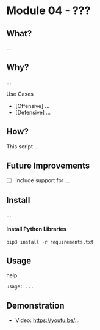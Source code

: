 # Module 04 - ???

## What?

...

## Why?

...

Use Cases
- [Offensive] ...
- [Defensive] ...

## How?

This script ...


## Future Improvements

- [ ] Include support for ...


## Install

...

#### Install Python Libraries
```
pip3 install -r requirements.txt
```

## Usage

help
```
usage: ...
```

## Demonstration

- Video: https://youtu.be/...

